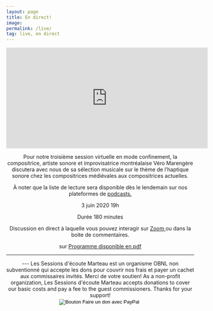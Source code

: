```yaml
---
layout: page
title: En direct! 
image: 
permalink: /live/
tag: live, en direct
---
```


  <center>
  <iframe
    src="https://player.twitch.tv/?channel=eighthradio&parent=streamernews.example.com&muted=false"
    height="270"
    width="540"
    frameborder="0"
    scrolling="no"
    playsinline="true"
    muted="false"
    getVolume="1.0"
    allowfullscreen="true">
</iframe>
<center>


<div class="fb-comments" data-href="https://sessionsmarteau.com/live/" data-numposts="10" data-width=""></div>

<div id="fb-root"></div>
<script async defer crossorigin="anonymous" src="https://connect.facebook.net/fr_CA/sdk.js#xfbml=1&version=v7.0&appId=238569848365&autoLogAppEvents=1"></script>





Pour notre troisième session virtuelle en mode confinement, la compositrice, artiste sonore et improvisatrice montréalaise Véro Marengère discutera avec nous de sa sélection musicale sur le thème de l’haptique sonore chez les compositrices médiévales aux compositrices actuelles.

À noter que la liste de lecture sera disponible dès le lendemain sur nos plateformes de <a href="https://sessionsmarteau.com/musique/#podcasts"> podcasts.</a> 




3 juin 2020 19h 

Durée 180 minutes


Discussion en direct à laquelle vous pouvez interagir </a> sur <a href="https://sessionsmarteau.com/session-virtuelle"> Zoom </a> ou dans la boite de commentaires.

</a> sur <a href="https://sessionsmarteau.com/uploads/session-006/program/Sessions-Marteau-006-Programme.pdf"> Programme disponible en pdf </a>






<hr>
---
Les Sessions d'écoute Marteau est un organisme OBNL non subventionné qui accepte les dons pour couvrir nos frais et payer un cachet aux commissaires invités. Merci de votre soutien! As a non-profit organization, Les Sessions d'écoute Marteau accepts donations to cover our basic costs and pay a fee to the guest commissioners. Thanks for your support!  
<form action="https://www.paypal.com/cgi-bin/webscr" method="post" target="_top">
<input type="hidden" name="cmd" value="_s-xclick" />
<input type="hidden" name="hosted_button_id" value="ZMNY6HYBJTQLL" />
<input type="image" src="https://www.paypalobjects.com/fr_CA/i/btn/btn_donate_SM.gif" border="0" name="submit" title="Aider un organisme OBNL non subventionné!" alt="Bouton Faire un don avec PayPal" />
<img alt="" border="0" src="https://www.paypal.com/fr_CA/i/scr/pixel.gif" width="1" height="1" />
</form>
